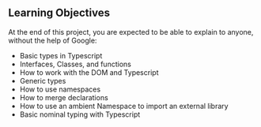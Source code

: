## Learning Objectives
At the end of this project, you are expected to be able to explain to anyone, without the help of Google:
* Basic types in Typescript
* Interfaces, Classes, and functions
* How to work with the DOM and Typescript
* Generic types
* How to use namespaces
* How to merge declarations
* How to use an ambient Namespace to import an external library
* Basic nominal typing with Typescript